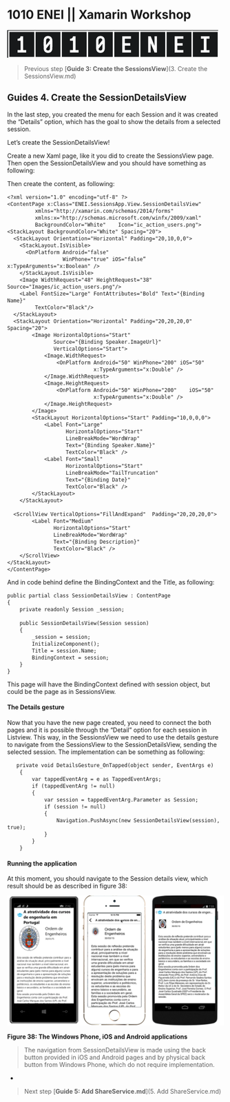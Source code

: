 # 1010 ENEI || Xamarin Workshop

![ENEI Logo](ImagesForGuides/enei.png)

> Previous step [**Guide 3: Create the SessionsView**](3. Create the SessionsView.md)
 
## Guides 4. Create the SessionDetailsView

In the last step, you created the menu for each Session and it was created the “Details” option, which has the goal to show the details from a selected session. 

Let’s create the SessionDetailsView!

Create a new Xaml page, like it you did to create the SessionsView page. Then open the SessionDetailsView and you should have something as following:


Then create the content, as following:

    <?xml version="1.0" encoding="utf-8" ?>
    <ContentPage x:Class="ENEI.SessionsApp.View.SessionDetailsView"
             xmlns="http://xamarin.com/schemas/2014/forms"
             xmlns:x="http://schemas.microsoft.com/winfx/2009/xaml"
             BackgroundColor="White"    Icon="ic_action_users.png">
    <StackLayout BackgroundColor="White" Spacing="20">
      <StackLayout Orientation="Horizontal" Padding="20,10,0,0">
        <StackLayout.IsVisible>
          <OnPlatform Android="false"
                      WinPhone="true" iOS="false”   x:TypeArguments="x:Boolean" />
        </StackLayout.IsVisible>
        <Image WidthRequest="48" HeightRequest="38" Source="Images/ic_action_users.png"/>
        <Label FontSize="Large" FontAttributes="Bold" Text="{Binding Name}"
             TextColor="Black"/>
      </StackLayout>
      <StackLayout Orientation="Horizontal" Padding="20,20,20,0" Spacing="20">
            <Image HorizontalOptions="Start"
                   Source="{Binding Speaker.ImageUrl}"
                   VerticalOptions="Start">
                <Image.WidthRequest>
                    <OnPlatform Android="50" WinPhone="200" iOS="50"
                                x:TypeArguments="x:Double" />
                </Image.WidthRequest>
                <Image.HeightRequest>
                    <OnPlatform Android="50" WinPhone="200"    iOS="50"
                                x:TypeArguments="x:Double" />
                </Image.HeightRequest>
            </Image>
            <StackLayout HorizontalOptions="Start" Padding="10,0,0,0">
                <Label Font="Large"
                       HorizontalOptions="Start"
                       LineBreakMode="WordWrap"
                       Text="{Binding Speaker.Name}"
                       TextColor="Black" />
                <Label Font="Small"
                       HorizontalOptions="Start"
                       LineBreakMode="TailTruncation"
                       Text="{Binding Date}"
                       TextColor="Black" />
            </StackLayout>
        </StackLayout>

      <ScrollView VerticalOptions="FillAndExpand"  Padding="20,20,20,0">
            <Label Font="Medium"
                   HorizontalOptions="Start"
                   LineBreakMode="WordWrap"
                   Text="{Binding Description}"
                   TextColor="Black" />
        </ScrollView>
    </StackLayout>
    </ContentPage>


And in code behind define the BindingContext and the Title, as following: 

    public partial class SessionDetailsView : ContentPage
    {
        private readonly Session _session;

        public SessionDetailsView(Session session)
        {
            _session = session;
            InitializeComponent();
            Title = session.Name;
            BindingContext = session;
        }
    }


This page will have the BindingContext defined with session object, but could be the page as in SessionsView.

#### The Details gesture

Now that you have the new page created, you need to connect the both pages and it is possible through the “Detail” option for each session in Listview. This way, in the SessionsView we need to use the details gesture to navigate from the SessionsView to the SessionDetailsView, sending the selected session. The implementation can be something as following:

       private void DetailsGesture_OnTapped(object sender, EventArgs e)
        {
            var tappedEventArg = e as TappedEventArgs;
            if (tappedEventArg != null)
            {
                var session = tappedEventArg.Parameter as Session;
                if (session != null)
                {
                    Navigation.PushAsync(new SessionDetailsView(session), true);
                }
            }
        }


#### Running the application

At this moment, you should navigate to the Session details view, which result should be as described in figure 38:

![Xamarin Workshop - Figure 38](ImagesForGuides/figure38.png)


**Figure 38: The Windows Phone, iOS and Android applications**

> The navigation from SessionDetailsView is made using the back button provided in iOS and Android pages and by physical back button from Windows Phone, which do not require implementation.

   
-

> Next step [**Guide 5: Add ShareService.md**](5. Add ShareService.md)

